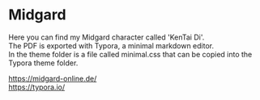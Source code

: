 # Midgard

Here you can find my Midgard character called 'KenTai Di'.  
The PDF is exported with Typora, a minimal markdown editor.  
In the theme folder is a file called minimal.css that can be copied into the Typora theme folder.  

https://midgard-online.de/  
https://typora.io/  
